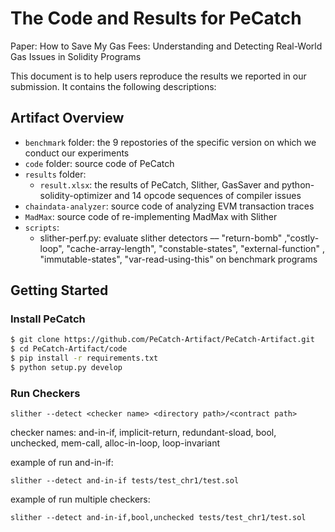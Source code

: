# The Code and Results for PeCatch

Paper: How to Save My Gas Fees: Understanding and Detecting Real-World Gas Issues in Solidity Programs

This document is to help users reproduce the results we reported in our submission. 
It contains the following descriptions:

## Artifact Overview
- ```benchmark``` folder:
    the 9 repostories of the specific version on which we conduct our experiments
- ```code``` folder:
    source code of PeCatch
- ```results``` folder:
    - ```result.xlsx```:
        the results of PeCatch, Slither, GasSaver and python-solidity-optimizer and 14 opcode sequences of compiler issues
- ```chaindata-analyzer```:
    source code of analyzing EVM transaction traces
- ```MadMax```:
    source code of re-implementing MadMax with Slither
- ```scripts```:
    - slither-perf.py: evaluate slither detectors –– "return-bomb" ,"costly-loop", "cache-array-length", "constable-states", "external-function" , "immutable-states", "var-read-using-this" on benchmark programs

## Getting Started

### Install PeCatch
```bash
$ git clone https://github.com/PeCatch-Artifact/PeCatch-Artifact.git
$ cd PeCatch-Artifact/code
$ pip install -r requirements.txt
$ python setup.py develop
```

### Run Checkers
```
slither --detect <checker name> <directory path>/<contract path>
```
checker names: and-in-if, implicit-return, redundant-sload, bool, unchecked, mem-call, alloc-in-loop, loop-invariant

example of run and-in-if:
```
slither --detect and-in-if tests/test_chr1/test.sol
```

example of run multiple checkers:
```
slither --detect and-in-if,bool,unchecked tests/test_chr1/test.sol
```





